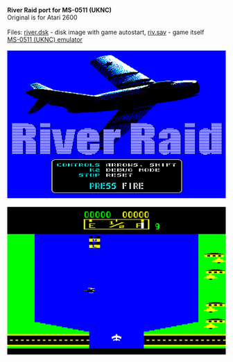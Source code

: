 **River Raid port for MS-0511 (UKNC)**<br />
Original is for Atari 2600<br />
<br />
Files: [river.dsk](/river.dsk?raw=true) - disk image with game autostart, [riv.sav](/release/riv.sav?raw=true) - game itself<br />
[MS-0511 (UKNC) emulator](https://github.com/nzeemin/ukncbtl)<br />
<br />
![Screenshot 1](/screenshots/river_1.png?raw=true)<br />
<br />
![Screenshot 1](/screenshots/river_2.png?raw=true)<br />
